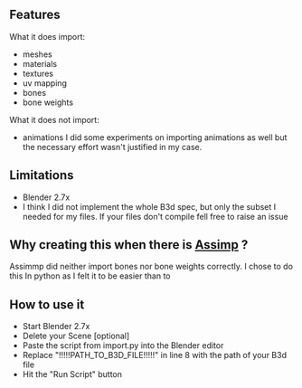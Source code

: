 ## Features

What it does import:
 - meshes
 - materials
 - textures
 - uv mapping
 - bones
 - bone weights

What it does not import:
 - animations I did some experiments on importing animations as well but the necessary effort wasn't justified in my case.
 
## Limitations
 - Blender 2.7x
 - I think I did not implement the whole B3d spec, but only the subset I needed for my files. If your files don't compile fell free to raise an issue
 
 
## Why creating this when there is [Assimp](http://www.assimp.org/) ?
Assimmp did neither import bones nor bone weights correctly. I chose to do this In python as I felt it to be easier than to 

## How to use it
 - Start Blender 2.7x
 - Delete your Scene [optional]
 - Paste the script from import.py into the Blender editor
 - Replace "!!!!!PATH_TO_B3D_FILE!!!!!" in line 8 with the path of your B3d file
 - Hit the "Run Script" button
